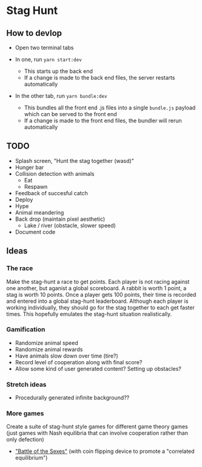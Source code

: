 # Stag Hunt

## How to devlop

* Open two terminal tabs

* In one, run `yarn start:dev`
  * This starts up the back end
  * If a change is made to the back end files, the server restarts automatically

* In the other tab, run `yarn bundle:dev`
  * This bundles all the front end .js files into a single `bundle.js` payload
    which can be served to the front end
  * If a change is made to the front end files, the bundler will rerun automatically

## TODO

* Splash screen, "Hunt the stag together (wasd)"
* Hunger bar
* Collision detection with animals
  * Eat
  * Respawn
* Feedback of succesful catch
* Deploy
* Hype
* Animal meandering
* Back drop (maintain pixel aesthetic)
  * Lake / river (obstacle, slower speed)
* Document code

## Ideas

### The race

Make the stag-hunt a race to get points. Each player is not racing against one another, but aganist a global scoreboard. A rabbit is worth 1 point, a stag is worth 10 points. Once a player gets 100 points, their time is recorded and entered into a global stag-hunt leaderboard. Although each player is working individually, they should go for the stag together to each get faster times. This hopefully emulates the stag-hunt situation realistically.

### Gamification

* Randomize animal speed
* Randomize animal rewards
* Have animals slow down over time (tire?)
* Record level of cooperation along with final score?
* Allow some kind of user generated content? Setting up obstacles?

### Stretch ideas

* Procedurally generated infinite background??

### More games

Create a suite of stag-hunt style games for different game theory games (just games with Nash equilibria that can involve cooperation rather than only defection)

* ["Battle of the Sexes"](https://en.wikipedia.org/wiki/Battle_of_the_sexes_(game_theory)) (with coin flipping device to promote a "correlated equilibrium")
